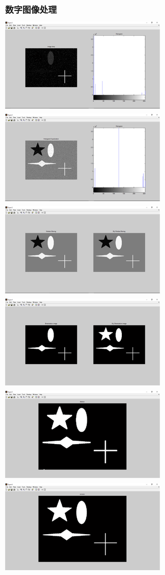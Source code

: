 # 数字图像处理
![](https://github.com/Evan1995/HomeworkCode/raw/master/Digital%20Image%20Processing/pic/1.png)

![](https://github.com/Evan1995/HomeworkCode/raw/master/Digital%20Image%20Processing/pic/2.png)

![](https://github.com/Evan1995/HomeworkCode/raw/master/Digital%20Image%20Processing/pic/3.png)

![](https://github.com/Evan1995/HomeworkCode/raw/master/Digital%20Image%20Processing/pic/4.png)

![](https://github.com/Evan1995/HomeworkCode/raw/master/Digital%20Image%20Processing/pic/5.png)

![](https://github.com/Evan1995/HomeworkCode/raw/master/Digital%20Image%20Processing/pic/6.png)
